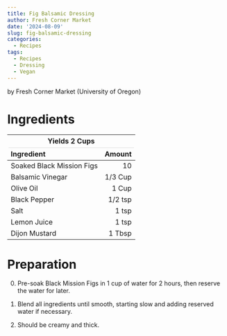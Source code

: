 ```yaml
---
title: Fig Balsamic Dressing
author: Fresh Corner Market
date: '2024-08-09'
slug: fig-balsamic-dressing
categories:
  - Recipes
tags:
  - Recipes
  - Dressing
  - Vegan
---
```

<script src="{{< blogdown/postref >}}index_files/kePrint/kePrint.js"></script>
<link href="{{< blogdown/postref >}}index_files/lightable/lightable.css" rel="stylesheet" />



by Fresh Corner Market (University of Oregon)

# Ingredients

<table class="table" style="margin-left: auto; margin-right: auto;">
 <thead>
<tr><th style="border-bottom:hidden;padding-bottom:0; padding-left:3px;padding-right:3px;text-align: center; " colspan="2"><div style="border-bottom: 1px solid #ddd; padding-bottom: 5px; ">Yields 2 Cups</div></th></tr>
  <tr>
   <th style="text-align:left;"> Ingredient </th>
   <th style="text-align:right;"> Amount </th>
  </tr>
 </thead>
<tbody>
  <tr>
   <td style="text-align:left;"> Soaked Black Mission Figs </td>
   <td style="text-align:right;"> 10 </td>
  </tr>
  <tr>
   <td style="text-align:left;"> Balsamic Vinegar </td>
   <td style="text-align:right;"> 1/3 Cup </td>
  </tr>
  <tr>
   <td style="text-align:left;"> Olive Oil </td>
   <td style="text-align:right;"> 1 Cup </td>
  </tr>
  <tr>
   <td style="text-align:left;"> Black Pepper </td>
   <td style="text-align:right;"> 1/2 tsp </td>
  </tr>
  <tr>
   <td style="text-align:left;"> Salt </td>
   <td style="text-align:right;"> 1 tsp </td>
  </tr>
  <tr>
   <td style="text-align:left;"> Lemon Juice </td>
   <td style="text-align:right;"> 1 tsp </td>
  </tr>
  <tr>
   <td style="text-align:left;"> Dijon Mustard </td>
   <td style="text-align:right;"> 1 Tbsp </td>
  </tr>
</tbody>
</table>


# Preparation 

0. Pre-soak Black Mission Figs in 1 cup of water for 2 hours, then reserve the water for later. 

1. Blend all ingredients until smooth, starting slow and adding reserved water if necessary.
2. Should be creamy and thick. 
